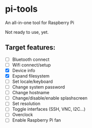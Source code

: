 # pi-tools
An all-in-one tool for Raspberry Pi

Not ready to use, yet.

## Target features:

- [ ] Bluetooth connect
- [ ] Wifi connect/setup
- [x] Device info
- [x] Expand filesystem 
- [ ] Set locale/keyboard
- [ ] Change system password
- [ ] Change hostname
- [ ] Change/disable/enable splashscreen
- [ ] Set resolution
- [ ] Toggle interfaces (SSH, VNC, I2C...)
- [ ] Overclock
- [ ] Enable Raspberry Pi fan

